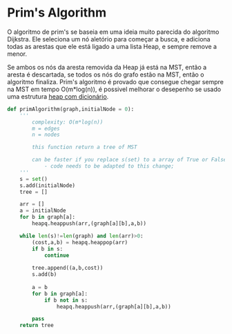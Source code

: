 # Prim's Algorithm

O algoritmo de prim's se baseia em uma ideia muito parecida do algoritmo Dijkstra. Ele seleciona um nó aletório para começar a busca, e adiciona todas as arestas que ele está ligado a uma lista Heap, e sempre remove a menor. 

Se ambos os nós da aresta removida da Heap já está na MST, então a aresta é descartada, se todos os nós do grafo estão na MST, então o algoritmo finaliza. Prim's algoritmo é provado que consegue chegar sempre na MST em tempo O(m*log(n)), é possivel melhorar o desepenho se usado uma estrutura [heap com dicionário](./../../Estrutura%20de%20Dados/HeapDictionaried.md).


```python
def primAlgorithm(graph,initialNode = 0):
    '''
        complexity: O(m*log(n))
        m = edges
        n = nodes

        this function return a tree of MST

        can be faster if you replace s(set) to a array of True or False
            - code needs to be adapted to this change;
    '''
    s = set()
    s.add(initialNode)
    tree = []

    arr = []
    a = initialNode
    for b in graph[a]:
        heapq.heappush(arr,(graph[a][b],a,b))

    while len(s)!=len(graph) and len(arr)>0:
        (cost,a,b) = heapq.heappop(arr)
        if b in s:
            continue
        
        tree.append((a,b,cost))
        s.add(b)
        
        a = b
        for b in graph[a]:
            if b not in s:
                heapq.heappush(arr,(graph[a][b],a,b))

        pass
    return tree 
```